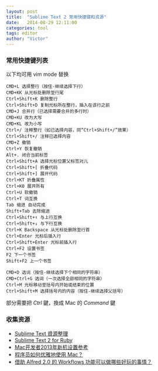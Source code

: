 ```yaml
---
layout: post
title:  "Sublime Text 2 常用快捷键和资源"
date:   2014-08-29 12:11:00
categories: tool
tags: editor
author: "Victor"
---
```


### 常用快捷键列表

以下均可用 vim mode 替换

```
CMD+L 选择整行（按住-继续选择下行）
CMD+KK 从光标处删除至行尾
Ctrl+Shift+K 删除整行
Ctrl+Shift+D 复制光标所在整行，插入在该行之前
CMD+J 合并行（已选择需要合并的多行时）
CMD+KU 改为大写
CMD+KL 改为小写
Ctrl+/ 注释整行（如已选择内容，同“Ctrl+Shift+/”效果）
Ctrl+Shift+/ 注释已选择内容
CMD+Z 撤销
Ctrl+Y 恢复撤销
Alt+. 闭合当前标签
Ctrl+Shift+A 选择光标位置父标签对儿
Ctrl+Shift+[ 折叠代码
Ctrl+Shift+] 展开代码
Ctrl+KT 折叠属性
Ctrl+K0 展开所有
Ctrl+U 软撤销
Ctrl+T 词互换
Tab 缩进 自动完成
Shift+Tab 去除缩进
Ctrl+Shift+↑ 与上行互换
Ctrl+Shift+↓ 与下行互换
Ctrl+K Backspace 从光标处删除至行首
Ctrl+Enter 光标后插入行
Ctrl+Shift+Enter 光标前插入行
Ctrl+F2 设置书签
F2 下一个书签
Shift+F2 上一个书签
```

```
CMD+D 选词（按住-继续选择下个相同的字符串）
CMD+Ctrl+G 选词（一次选择全部相同的字符串）
Ctrl+M 光标移动至括号内开始或结束的位置
Ctrl+Shift+M 选择括号内的内容（按住-继续选择父括号）
```

部分需要把 *Ctrl* 鍵，換成 Mac 的 *Command* 鍵

### 收集资源

* [Sublime Text 資源整理](http://ihower.tw/blog/archives/7375)
* [Sublime Text 2 for Ruby](http://blog.codeclimate.com/blog/2012/06/21/sublime-text-2-for-ruby/)
* [Mac开发者2013年新机设置参考](http://www.yangzhiping.com/tech/mac-dev.html)
* [程序员如何优雅地使用 Mac？](http://www.zhihu.com/question/20873070/answer/20139836)
* [借助 Alfred 2.0 的 Workflows 功能可以做哪些好玩的事情？](http://www.zhihu.com/question/20656680)
